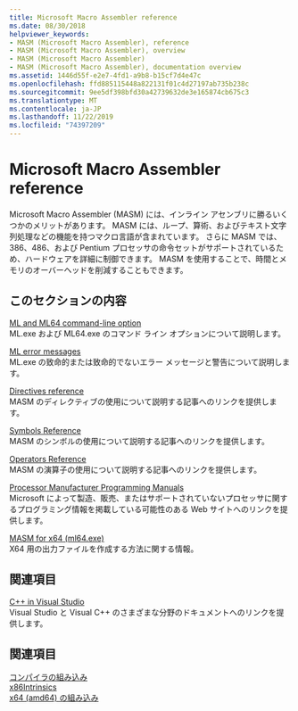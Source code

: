 ```yaml
---
title: Microsoft Macro Assembler reference
ms.date: 08/30/2018
helpviewer_keywords:
- MASM (Microsoft Macro Assembler), reference
- MASM (Microsoft Macro Assembler), overview
- MASM (Microsoft Macro Assembler)
- MASM (Microsoft Macro Assembler), documentation overview
ms.assetid: 1446d55f-e2e7-4fd1-a9b8-b15cf7d4e47c
ms.openlocfilehash: ffd885115448a822131f01c4d27197ab735b238c
ms.sourcegitcommit: 9ee5df398bfd30a42739632de3e165874cb675c3
ms.translationtype: MT
ms.contentlocale: ja-JP
ms.lasthandoff: 11/22/2019
ms.locfileid: "74397209"
---
```

# <a name="microsoft-macro-assembler-reference"></a>Microsoft Macro Assembler reference

Microsoft Macro Assembler (MASM) には、インライン アセンブリに勝るいくつかのメリットがあります。 MASM には、ループ、算術、およびテキスト文字列処理などの機能を持つマクロ言語が含まれています。 さらに MASM では、386、486、および Pentium プロセッサの命令セットがサポートされているため、ハードウェアを詳細に制御できます。 MASM を使用することで、時間とメモリのオーバーヘッドを削減することもできます。

## <a name="in-this-section"></a>このセクションの内容

[ML and ML64 command-line option](../../assembler/masm/ml-and-ml64-command-line-reference.md)\
ML.exe および ML64.exe のコマンド ライン オプションについて説明します。

[ML error messages](../../assembler/masm/ml-error-messages.md)\
ML.exe の致命的または致命的でないエラー メッセージと警告について説明します。

[Directives reference](directives-reference.md)\
MASM のディレクティブの使用について説明する記事へのリンクを提供します。

[Symbols Reference](../../assembler/masm/symbols-reference.md)\
MASM のシンボルの使用について説明する記事へのリンクを提供します。

[Operators Reference](../../assembler/masm/operators-reference.md)\
MASM の演算子の使用について説明する記事へのリンクを提供します。

[Processor Manufacturer Programming Manuals](../../assembler/masm/processor-manufacturer-programming-manuals.md)\
Microsoft によって製造、販売、またはサポートされていないプロセッサに関するプログラミング情報を掲載している可能性のある Web サイトへのリンクを提供します。

[MASM for x64 (ml64.exe)](../../assembler/masm/masm-for-x64-ml64-exe.md)\
X64 用の出力ファイルを作成する方法に関する情報。

## <a name="related-sections"></a>関連項目

[C++ in Visual Studio](../../overview/visual-cpp-in-visual-studio.md)\
Visual Studio と Visual C++ のさまざまな分野のドキュメントへのリンクを提供します。

## <a name="see-also"></a>関連項目

[コンパイラの組み込み](../../intrinsics/compiler-intrinsics.md)\
[x86Intrinsics](../../intrinsics/x86-intrinsics-list.md)\
[x64 (amd64) の組み込み](../../intrinsics/x64-amd64-intrinsics-list.md)
